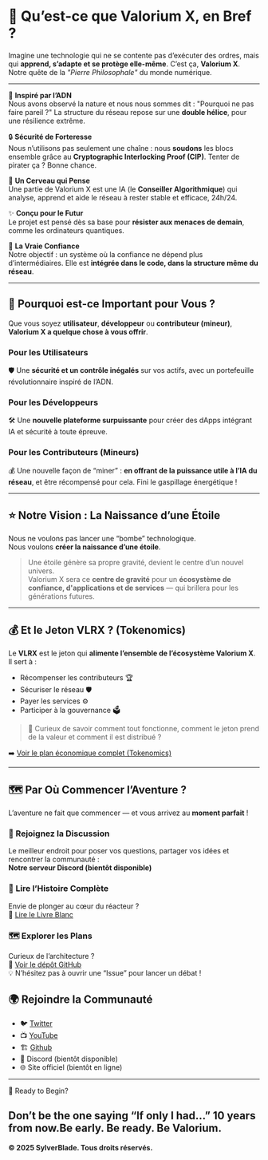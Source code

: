 # 🤔 Qu’est-ce que Valorium X, en Bref ?

Imagine une technologie qui ne se contente pas d’exécuter des ordres, mais qui **apprend, s’adapte et se protège elle-même**. C’est ça, **Valorium X**. Notre quête de la *"Pierre Philosophale"* du monde numérique.

---

🧬 **Inspiré par l’ADN**  
Nous avons observé la nature et nous nous sommes dit : "Pourquoi ne pas faire pareil ?" La structure du réseau repose sur une **double hélice**, pour une résilience extrême.

🔒 **Sécurité de Forteresse**  
Nous n’utilisons pas seulement une chaîne : nous **soudons** les blocs ensemble grâce au **Cryptographic Interlocking Proof (CIP)**. Tenter de pirater ça ? Bonne chance.

🧠 **Un Cerveau qui Pense**  
Une partie de Valorium X est une IA (le **Conseiller Algorithmique**) qui analyse, apprend et aide le réseau à rester stable et efficace, 24h/24.

✨ **Conçu pour le Futur**  
Le projet est pensé dès sa base pour **résister aux menaces de demain**, comme les ordinateurs quantiques.

🤝 **La Vraie Confiance**  
Notre objectif : un système où la confiance ne dépend plus d’intermédiaires. Elle est **intégrée dans le code, dans la structure même du réseau**.

---

## 🚀 Pourquoi est-ce Important pour Vous ?

Que vous soyez **utilisateur**, **développeur** ou **contributeur (mineur)**, **Valorium X a quelque chose à vous offrir**.

### Pour les Utilisateurs  
🛡️ Une **sécurité et un contrôle inégalés** sur vos actifs, avec un portefeuille révolutionnaire inspiré de l’ADN.

### Pour les Développeurs  
🛠️ Une **nouvelle plateforme surpuissante** pour créer des dApps intégrant IA et sécurité à toute épreuve.

### Pour les Contributeurs (Mineurs)  
💰 Une nouvelle façon de “miner” : **en offrant de la puissance utile à l’IA du réseau**, et être récompensé pour cela. Fini le gaspillage énergétique !

---

## ⭐ Notre Vision : La Naissance d’une Étoile

Nous ne voulons pas lancer une “bombe” technologique.  
Nous voulons **créer la naissance d’une étoile**.

> Une étoile génère sa propre gravité, devient le centre d’un nouvel univers.  
> Valorium X sera ce **centre de gravité** pour un **écosystème de confiance, d'applications et de services** — qui brillera pour les générations futures.

---

## 💰 Et le Jeton VLRX ? (Tokenomics)

Le **VLRX** est le jeton qui **alimente l’ensemble de l’écosystème Valorium X**.  
Il sert à :
- Récompenser les contributeurs 🏆  
- Sécuriser le réseau 🛡️  
- Payer les services ⚙️  
- Participer à la gouvernance 🗳️

> 🧠 Curieux de savoir comment tout fonctionne, comment le jeton prend de la valeur et comment il est distribué ?

➡️ [Voir le plan économique complet (Tokenomics)](https://github.com/SylverbladeX/ValoriumX/blob/main/whitepapers/whitepaper-fr.md#tokenomics)

---

## 🗺️ Par Où Commencer l’Aventure ?

L’aventure ne fait que commencer — et vous arrivez au **moment parfait** !

### 💬 Rejoignez la Discussion  
Le meilleur endroit pour poser vos questions, partager vos idées et rencontrer la communauté :  
**Notre serveur Discord (bientôt disponible)**

### 📖 Lire l’Histoire Complète  
Envie de plonger au cœur du réacteur ?  
📄 [Lire le Livre Blanc](https://github.com/SylverbladeX/ValoriumX/blob/main/whitepapers/whitepaper-fr.md)

### 🗺️ Explorer les Plans  
Curieux de l’architecture ?  
🧩 [Voir le dépôt GitHub](https://github.com/SylverbladeX/ValoriumX)  
💡 N’hésitez pas à ouvrir une “Issue” pour lancer un débat !


## 🌍 Rejoindre la Communauté

- 🐦 [Twitter](https://twitter.com/ValoriumX)  
- 📺 [YouTube](https://youtube.com/ValoriumX)
- 🏗️ [Github](https://github.com/SylverbladeX/ValoriumX)
- 💬 Discord (bientôt disponible)  
- 🌐 Site officiel (bientôt en ligne)

---
🚀 Ready to Begin?

Don’t be the one saying “If only I had...” 10 years from now.Be early. Be ready. Be Valorium.
---

**© 2025 SylverBlade. Tous droits réservés.**
